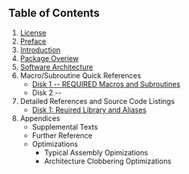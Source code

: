 ## Table of Contents

1. [License](0_1_License.md)
2. [Preface](1_Preface.md)
3. [Introduction](1_5_Introuction.md)
4. [Package Overiew](2_Package_Overview.md)
5. [Software Architecture](2_5_Software_Architecture.md)
6. Macro/Subroutine Quick References
   - [Disk 1 -- REQUIRED Macros and Subroutines](3_Quick_Reference_D1_REQUIRED.md)
   - Disk 2 -- 
7. Detailed References and Source Code Listings
   - [Disk 1: Reuired Library and Aliases](30_Detailed_Reference_D1_REQUIRED.md)
8. Appendices
   - Supplemental Texts
   - Further Reference
   - Optimizations
     - Typical Assembly Opimizations
     - Architecture Clobbering Optimizations
